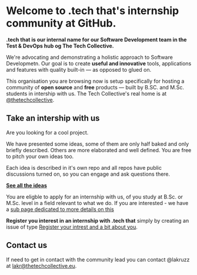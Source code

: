 # Welcome to .tech that's internship community at GitHub.

**.tech that is our internal name for our Software Development team in the Test & DevOps hub og The Tech Collective.**

We're advocating and demonstrating a holistic approach to Software Developmetn. Our goal is to create **useful and innovative** tools, applications and features with quality built-in — as opposed to glued on.

This organisation you are browsing now is setup specifically for hosting a community of **open source** and **free** products — built by  B.SC. and M.Sc. students in intership with us. The Tech Collective's real home is at [@thetechcollective](https://github.com/thetechcollective). 

## Take an intership with us

Are you looking for a cool project.

We have presented some ideas, some of them are only half baked and only briefly described. Others are more elaborated and well defined. You are free to pitch your own ideas too.

Each idea is described in it's own repo and all repos have public discussions turned on, so you can engage and ask questions there.

[**See all the ideas**](https://github.com/search?q=topic%3Ainternship-challenge+org%3Att-internship&type=Repositories)

You are eligble to apply for an internship with us, of you study at B.Sc. or M.Sc. level in a field relevant to what we do. If you are interested - we have a [sub page dedicated to more details on this](https://github.com/orgs/thetechcollective/discussions/2) 

**Register you interest in an internship with .tech that** simply by creating an issue of type [Register your intrest and a bit about you](https://github.com/tt-internship/public-discussions/issues/new?&template=interested.yml).


## Contact us

If need to get in contact with the community lead you can contact @lakruzz at [lakr@thetechcollective.eu](mailto:lakr@thetechcollective.eu). 

